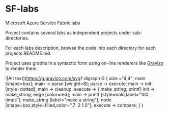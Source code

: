 # SF-labs

Microsoft Azure Service Fabric labs

Project contains several labs as independent projects under sub-directories.

For each labs description, browse the code into each directory for each
projects README.md.

Project uses graphs in a syntactic form using on-line renderers like
[Gravizo](http://www.gravizo.com/) to render them:


![Alt text](https://g.gravizo.com/svg?
  digraph G {
    aize ="4,4";
    main [shape=box];
    main -> parse [weight=8];
    parse -> execute;
    main -> init [style=dotted];
    main -> cleanup;
    execute -> { make_string; printf}
    init -> make_string;
    edge [color=red];
    main -> printf [style=bold,label="100 times"];
    make_string [label="make a string"];
    node [shape=box,style=filled,color=".7 .3 1.0"];
    execute -> compare;
  }
)
